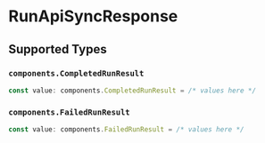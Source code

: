 # RunApiSyncResponse


## Supported Types

### `components.CompletedRunResult`

```typescript
const value: components.CompletedRunResult = /* values here */
```

### `components.FailedRunResult`

```typescript
const value: components.FailedRunResult = /* values here */
```

